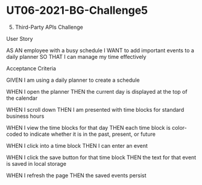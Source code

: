 # UT06-2021-BG-Challenge5

5. Third-Party APIs Challenge

User Story

AS AN employee with a busy schedule
I WANT to add important events to a daily planner
SO THAT I can manage my time effectively

Acceptance Criteria

GIVEN I am using a daily planner to create a schedule

WHEN I open the planner
THEN the current day is displayed at the top of the calendar

WHEN I scroll down
THEN I am presented with time blocks for standard business hours

WHEN I view the time blocks for that day
THEN each time block is color-coded to indicate whether it is in the past, present, or future

WHEN I click into a time block
THEN I can enter an event

WHEN I click the save button for that time block
THEN the text for that event is saved in local storage

WHEN I refresh the page
THEN the saved events persist
